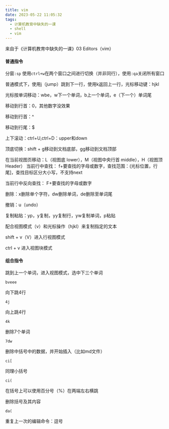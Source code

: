 ```yaml
---
title: vim
date: 2023-05-22 11:05:32
tags:
  - 计算机教育中缺失的一课
  - shell
  - vim
---
```


来自于《计算机教育中缺失的一课》03 Editors（vim）

#### 普通指令

分窗<code>:sp</code> 使用<code>ctrl+w</code>在两个窗口之间进行切换（并非同行），使用<code>:qa</code>关闭所有窗口

普通模式下，使用j（jump）跳到下一行，使用k返回上一行，光标移动键：hjkl

光标按单词移动：wbe，w下一个单词，b上一个单词，e（下一个）单词尾

移动到行首：0，其他数字没效果

移动到行首：^

移动到行尾：$

上下滚动：ctrl+U,ctrl+D：upper和down

顶底切换：shift + g移动到文档底部，gg移动到文档顶部

在当前视图页移动：L（视图底 lower），M（视图中央行首 middle），H（视图顶 Header）
当前行中查找： f+要查找的字母或数字，查找范围：(光标位置，行尾]，查找目标区分大小写，不支持next

当前行中反向查找： F+要查找的字母或数字

删除：x删除单个字符，dw删除单词，de删除至单词尾

撤销：u（undo）

复制粘贴：yp，y复制，yy复制行，yw复制单词，p粘贴

配合视图模式（v）和光标操作（hjkl）来复制指定的文本

shift + v（V）进入行视图模式

ctrl + v 进入视图块模式

#### 组合指令

跳到上一个单词，进入视图模式，选中下三个单词

``` vim
bveee
```

向下跳4行

``` vim
4j
```

向上跳4行

``` vim
4k
```

删除7个单词

``` vim
7dw
```

删除中括号中的数据，并开始插入（比如md文件）

``` vim
ci[
```

同理小括号

``` vim
ci(
```

在括号上可以使用百分号（%）在两端左右横跳

删除括号及其内容

``` vim
da(
```

重复上一次的编辑命令：逗号
